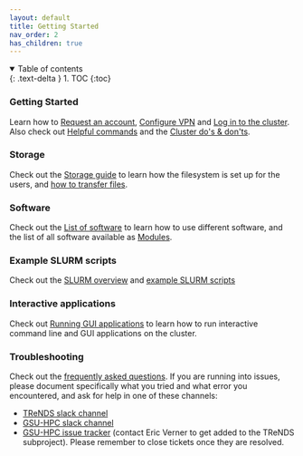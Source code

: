 ```yaml
---
layout: default
title: Getting Started
nav_order: 2
has_children: true
---
```

<details open markdown="block">
  <summary>
    Table of contents
  </summary>
  {: .text-delta }
1. TOC
{:toc}
</details>

### Getting Started

Learn how to [Request an account](Request_an_account),
[Configure VPN](Configure_VPN) and [Log in to the
cluster](Log_in_to_the_cluster). Also check out [Helpful
commands](Helpful_commands) and the [Cluster do's &
don'ts](Cluster_do's_&_don'ts).

### Storage

Check out the [Storage guide](Storage_guide) to learn how the
filesystem is set up for the users, and [how to transfer
files](Storage_file_transfer).

### Software

Check out the [List of software](List_of_software) to learn
how to use different software, and the list of all software available as
[Modules](Modules).

### Example SLURM scripts

Check out the [SLURM overview](SLURM_overview) and
[example SLURM scripts](Example_SLURM_scripts)

### Interactive applications

Check out [Running GUI applications](Running_GUI_applications#Method_2_.28via_interactive_mode.29)
to learn how to run interactive command line and GUI applications on the
cluster.

### Troubleshooting

Check out the [frequently asked
questions](FAQ). If you are
running into issues, please document specifically what you tried and
what error you encountered, and ask for help in one of these channels:

-   [TReNDS slack channel](http://trendscenter.slack.com/#hpc-tips)
-   [GSU-HPC slack channel](https://gsu-hpc.slack.com/)
-   [GSU-HPC issue tracker](https://hydra.gsu.edu/) (contact Eric Verner
    <everner> to get added to the TReNDS subproject). Please remember to
    close tickets once they are resolved.